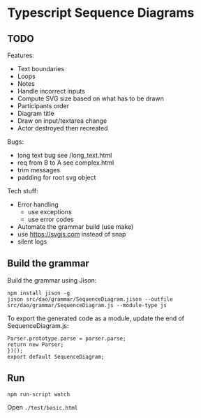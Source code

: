# Typescript Sequence Diagrams

## TODO

Features:

* Text boundaries
* Loops
* Notes
* Handle incorrect inputs
* Compute SVG size based on what has to be drawn
* Participants order
* Diagram title
* Draw on input/textarea change
* Actor destroyed then recreated

Bugs:

* long text bug see /long_text.html
* req from B to A see complex.html
* trim messages
* padding for root svg object

Tech stuff:

* Error handling
  * use exceptions
  * use error codes
* Automate the grammar build (use make)
* use https://svgjs.com instead of snap
* silent logs

## Build the grammar

Build the grammar using Jison:

```
npm install jison -g
jison src/dao/grammar/SequenceDiagram.jison --outfile src/dao/grammar/SequenceDiagram.js --module-type js
```

To export the generated code as a module, update the end of SequenceDiagram.js:
```
Parser.prototype.parse = parser.parse;
return new Parser;
})();
export default SequenceDiagram;
```

## Run

```
npm run-script watch
```

Open `./test/basic.html`